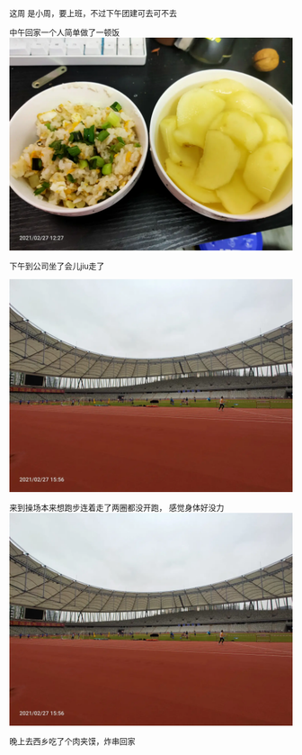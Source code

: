 这周 是小周，要上班，不过下午团建可去可不去

中午回家一个人简单做了一顿饭
![](../img/6904315-b1a33aab1d78cb98.jpg)


下午到公司坐了会儿jiu走了

![](../img/6904315-53102b7be0c85343.jpg)



来到操场本来想跑步连着走了两圈都没开跑， 感觉身体好没力
![](../img/6904315-764b231b68e75a41.jpg)

晚上去西乡吃了个肉夹馍，炸串回家
